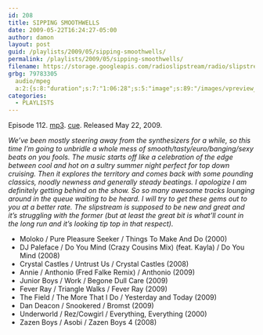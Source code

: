 ```yaml
---
id: 208
title: SIPPING SMOOTHWELLS
date: 2009-05-22T16:24:27-05:00
author: damon
layout: post
guid: /playlists/2009/05/sipping-smoothwells/
permalink: /playlists/2009/05/sipping-smoothwells/
filename: https://storage.googleapis.com/radioslipstream/radio/slipstream-112.mp3
grbg: 79783305
  audio/mpeg
  a:2:{s:8:"duration";s:7:"1:06:28";s:5:"image";s:89:"/images/vpreview_center.png";}
categories:
  - PLAYLISTS
---
```


Episode 112. [mp3](https://storage.googleapis.com/radioslipstream/radio/slipstream-112.mp3). [cue](https://storage.googleapis.com/radioslipstream/radio/slipstream-112.cue). Released May 22, 2009.

_We’ve been mostly steering away from the synthesizers for a while, so this time I’m going to unbridle a whole mess of smooth/tasty/euro/banging/sexy beats on you fools. The music starts off like a celebration of the edge between cool and hot on a sultry summer night perfect for top down cruising. Then it explores the territory and comes back with some pounding classics, noodly newness and generally steady beatings. I apologize I am definitely getting behind on the show. So so many awesome tracks lounging around in the queue waiting to be heard. I will try to get these gems out to you at a better rate. The slipstream is supposed to be new and great and it’s struggling with the former (but at least the great bit is what’ll count in the long run and it’s looking tip top in that respect)._

 - Moloko / Pure Pleasure Seeker / Things To Make And Do (2000)  
 - DJ Paleface / Do You Mind (Crazy Cousins Mix) (feat. Kayla) / Do You Mind (2008)  
 - Crystal Castles / Untrust Us / Crystal Castles (2008)
&nbsp;
 - Annie / Anthonio (Fred Falke Remix) / Anthonio (2009)  
 - Junior Boys / Work / Begone Dull Care (2009)  
 - Fever Ray / Triangle Walks / Fever Ray (2009)
&nbsp;
 - The Field / The More That I Do / Yesterday and Today (2009)  
 - Dan Deacon / Snookered / Bromst (2009)
&nbsp;
 - Underworld / Rez/Cowgirl / Everything, Everything (2000)  
 - Zazen Boys / Asobi / Zazen Boys 4 (2008)
